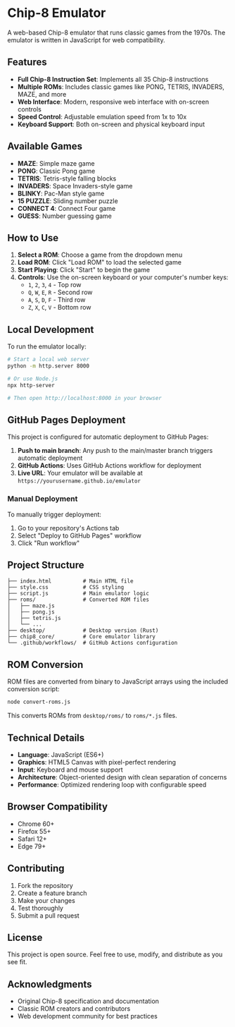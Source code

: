 # Chip-8 Emulator

A web-based Chip-8 emulator that runs classic games from the 1970s. The emulator is written in JavaScript for web compatibility.

## Features

- **Full Chip-8 Instruction Set**: Implements all 35 Chip-8 instructions
- **Multiple ROMs**: Includes classic games like PONG, TETRIS, INVADERS, MAZE, and more
- **Web Interface**: Modern, responsive web interface with on-screen controls
- **Speed Control**: Adjustable emulation speed from 1x to 10x
- **Keyboard Support**: Both on-screen and physical keyboard input

## Available Games

- **MAZE**: Simple maze game
- **PONG**: Classic Pong game
- **TETRIS**: Tetris-style falling blocks
- **INVADERS**: Space Invaders-style game
- **BLINKY**: Pac-Man style game
- **15 PUZZLE**: Sliding number puzzle
- **CONNECT 4**: Connect Four game
- **GUESS**: Number guessing game

## How to Use

1. **Select a ROM**: Choose a game from the dropdown menu
2. **Load ROM**: Click "Load ROM" to load the selected game
3. **Start Playing**: Click "Start" to begin the game
4. **Controls**: Use the on-screen keyboard or your computer's number keys:
   - `1`, `2`, `3`, `4` - Top row
   - `Q`, `W`, `E`, `R` - Second row
   - `A`, `S`, `D`, `F` - Third row
   - `Z`, `X`, `C`, `V` - Bottom row

## Local Development

To run the emulator locally:

```bash
# Start a local web server
python -m http.server 8000

# Or use Node.js
npx http-server

# Then open http://localhost:8000 in your browser
```

## GitHub Pages Deployment

This project is configured for automatic deployment to GitHub Pages:

1. **Push to main branch**: Any push to the main/master branch triggers automatic deployment
2. **GitHub Actions**: Uses GitHub Actions workflow for deployment
3. **Live URL**: Your emulator will be available at `https://yourusername.github.io/emulator`

### Manual Deployment

To manually trigger deployment:

1. Go to your repository's Actions tab
2. Select "Deploy to GitHub Pages" workflow
3. Click "Run workflow"

## Project Structure

```
├── index.html          # Main HTML file
├── style.css           # CSS styling
├── script.js           # Main emulator logic
├── roms/               # Converted ROM files
│   ├── maze.js
│   ├── pong.js
│   ├── tetris.js
│   └── ...
├── desktop/            # Desktop version (Rust)
├── chip8_core/         # Core emulator library
└── .github/workflows/  # GitHub Actions configuration
```

## ROM Conversion

ROM files are converted from binary to JavaScript arrays using the included conversion script:

```bash
node convert-roms.js
```

This converts ROMs from `desktop/roms/` to `roms/*.js` files.

## Technical Details

- **Language**: JavaScript (ES6+)
- **Graphics**: HTML5 Canvas with pixel-perfect rendering
- **Input**: Keyboard and mouse support
- **Architecture**: Object-oriented design with clean separation of concerns
- **Performance**: Optimized rendering loop with configurable speed

## Browser Compatibility

- Chrome 60+
- Firefox 55+
- Safari 12+
- Edge 79+

## Contributing

1. Fork the repository
2. Create a feature branch
3. Make your changes
4. Test thoroughly
5. Submit a pull request

## License

This project is open source. Feel free to use, modify, and distribute as you see fit.

## Acknowledgments

- Original Chip-8 specification and documentation
- Classic ROM creators and contributors
- Web development community for best practices
